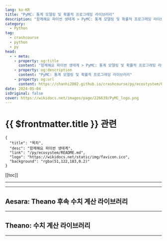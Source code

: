 ```yaml
---
lang: ko-KR
title: "PyMC: 통계 모델링 및 확률적 프로그래밍 라이브러리"
description: "함께해요 파이썬 생태계 > PyMC: 통계 모델링 및 확률적 프로그래밍 라이브러리"
category:
  - Python
tag: 
  - crashcourse
  - python
  - py
head:
  - - meta:
    - property: og:title
      content: "함께해요 파이썬 생태계 > PyMC: 통계 모델링 및 확률적 프로그래밍 라이브러리"
    - property: og:description
      content: "PyMC: 통계 모델링 및 확률적 프로그래밍 라이브러리"
    - property: og:url
      content: https://chanhi2002.github.io/crashcourse/py/ecostystem/05/py-caret.html
date: 2024-05-04
isOriginal: false
cover: https://wikidocs.net/images/page/226639/PyMC_logo.png
---
```


# {{ $frontmatter.title }} 관련

```component VPCard
{
  "title": "목차",
  "desc": "함께해요 파이썬 생태계",
  "link": "/py/ecosystem/README.md",
  "logo": "https://wikidocs.net/static/img/favicon.ico",
  "background": "rgba(51,122,183,0.2)"
}
```

[[toc]]

---

<SiteInfo
  name="PyMC: 통계 모델링 및 확률적 프로그래밍 라이브러리 | WikiDocs"
  desc="함께해요 파이썬 생태계"
  url="https://wikidocs.net/226639"
  logo="https://wikidocs.net/static/img/favicon.ico"
  preview="https://wikidocs.net/images/page/226639/PyMC_logo.png"/>

<!-- TODO: 작성 -->

---

## Aesara: Theano 후속 수치 계산 라이브러리

<SiteInfo
  name="Aesara: Theano 후속 수치 계산 라이브러리 | WikiDocs"
  desc="함께해요 파이썬 생태계"
  url="https://wikidocs.net/226641"
  logo="https://wikidocs.net/static/img/favicon.ico"
  preview="https://wikidocs.net/images/page/226641/aesara_logo.png"/>

<!-- TODO: 작성 -->

---

## Theano: 수치 계산 라이브러리

<SiteInfo
  name="Theano: 수치 계산 라이브러리 | WikiDocs"
  desc="함께해요 파이썬 생태계"
  url="https://wikidocs.net/226640"
  logo="https://wikidocs.net/static/img/favicon.ico"
  preview="https://wikidocs.net/images/page/226640/theano_logo.png"/>

<!-- TODO: 작성 -->

---
